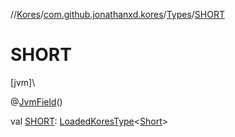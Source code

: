 //[Kores](../../../index.md)/[com.github.jonathanxd.kores](../index.md)/[Types](index.md)/[SHORT](-s-h-o-r-t.md)

# SHORT

[jvm]\

@[JvmField](https://kotlinlang.org/api/latest/jvm/stdlib/kotlin.jvm/-jvm-field/index.html)()

val [SHORT](-s-h-o-r-t.md): [LoadedKoresType](../../com.github.jonathanxd.kores.type/-loaded-kores-type/index.md)<[Short](https://kotlinlang.org/api/latest/jvm/stdlib/kotlin/-short/index.html)>
